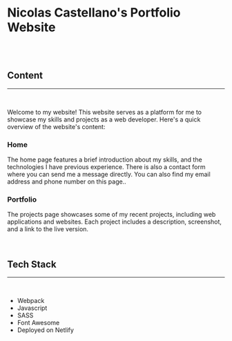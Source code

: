 # Nicolas Castellano's Portfolio Website
<br>
<br>


## Content
<hr>
<br>


Welcome to my website! This website serves as a platform for me to showcase my skills and projects as a web developer. Here's a quick overview of the website's content:

### Home
The home page features a brief introduction about my skills, and the technologies I have previous experience. There is also a contact form where you can send me a message directly. You can also find my email address and phone number on this page.. 

### Portfolio
The projects page showcases some of my recent projects, including web applications and websites. Each project includes a description, screenshot, and a link to the live version.


<br>

## Tech Stack
<hr>
<br>

- Webpack
- Javascript
- SASS 
- Font Awesome
- Deployed on Netlify

